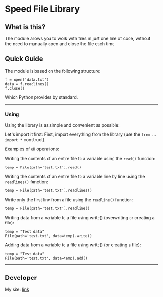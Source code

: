 # Speed File Library #

## What is this? ##
The module allows you to work with files in just one line of code, without the need to manually open and close the file each time

## Quick Guide ##
The module is based on the following structure:

    
    f = open('data.txt')
    data = f.readlines()
    f.close()
    
Which Python provides by standard.


----------


### Using ###


Using the library is as simple and convenient as possible:

Let's import it first:
First, import everything from the library (use the `from `...` import *` construct).

Examples of all operations:

Writing the contents of an entire file to a variable using the `read()` function:

    temp = File(path='test.txt').read()


Writing the contents of an entire file to a variable line by line using the `readlines()` function:

    temp = File(path='test.txt').readlines()


Write only the first line from a file using the `readline()` function:

    temp = File(path='test.txt').readline()


Writing data from a variable to a file using write() (overwriting or creating a file):

    temp = "Test data"
    File(path='test.txt', data=temp).write()
    

Adding data from a variable to a file using write() (or creating a file):

    temp = "Test data"
    File(path='test.txt', data=temp).add()


----------


## Developer ##
My site: [link](https://y-a-r-i-k.github.io/) 
